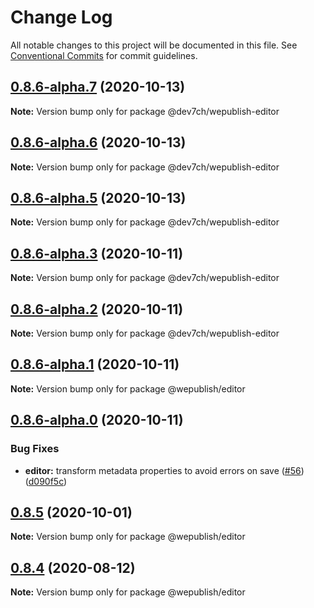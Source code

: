 # Change Log

All notable changes to this project will be documented in this file.
See [Conventional Commits](https://conventionalcommits.org) for commit guidelines.

## [0.8.6-alpha.7](https://github.com/wepublish/wepublish/compare/v0.8.6-alpha.6...v0.8.6-alpha.7) (2020-10-13)

**Note:** Version bump only for package @dev7ch/wepublish-editor





## [0.8.6-alpha.6](https://github.com/wepublish/wepublish/compare/v0.8.6-alpha.5...v0.8.6-alpha.6) (2020-10-13)

**Note:** Version bump only for package @dev7ch/wepublish-editor





## [0.8.6-alpha.5](https://github.com/wepublish/wepublish/compare/v0.8.6-alpha.4...v0.8.6-alpha.5) (2020-10-13)

**Note:** Version bump only for package @dev7ch/wepublish-editor





## [0.8.6-alpha.3](https://github.com/wepublish/wepublish/compare/v0.8.6-alpha.2...v0.8.6-alpha.3) (2020-10-11)

**Note:** Version bump only for package @dev7ch/wepublish-editor





## [0.8.6-alpha.2](https://github.com/wepublish/wepublish/compare/v0.8.6-alpha.1...v0.8.6-alpha.2) (2020-10-11)

**Note:** Version bump only for package @dev7ch/wepublish-editor





## [0.8.6-alpha.1](https://github.com/wepublish/wepublish/compare/v0.8.6-alpha.0...v0.8.6-alpha.1) (2020-10-11)

**Note:** Version bump only for package @wepublish/editor





## [0.8.6-alpha.0](https://github.com/wepublish/wepublish/compare/v0.8.5...v0.8.6-alpha.0) (2020-10-11)


### Bug Fixes

* **editor:** transform metadata properties to avoid errors on save ([#56](https://github.com/wepublish/wepublish/issues/56)) ([d090f5c](https://github.com/wepublish/wepublish/commit/d090f5ccff37a1b2937425eddae6d3acd202fb89))





## [0.8.5](https://github.com/wepublish/wepublish/compare/v0.8.4...v0.8.5) (2020-10-01)

**Note:** Version bump only for package @wepublish/editor





## [0.8.4](https://github.com/wepublish/wepublish/compare/v0.8.0...v0.8.4) (2020-08-12)

**Note:** Version bump only for package @wepublish/editor
